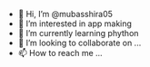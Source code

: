 - 👋 Hi, I’m @mubasshira05
- 👀 I’m interested in app making
- 🌱 I’m currently learning phython
- 💞️ I’m looking to collaborate on ...
- 📫 How to reach me ...

<!---
mubasshira05/mubasshira05 is a ✨ special ✨ repository because its `README.md` (this file) appears on your GitHub profile.
You can click the Preview link to take a look at your changes.
--->
